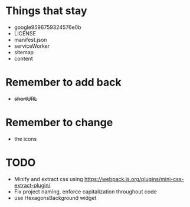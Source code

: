 # Things that stay
  - google9596759324576e0b
  - LICENSE
  - manifest.json
  - serviceWorker
  - sitemap
  - content

# Remember to add back
  - ~~shortURL~~

# Remember to change
  - the icons

# TODO
  - Minify and extract css using https://webpack.js.org/plugins/mini-css-extract-plugin/
  - Fix project naming, enforce capitalization throughout code
  - use HexagonsBackground widget